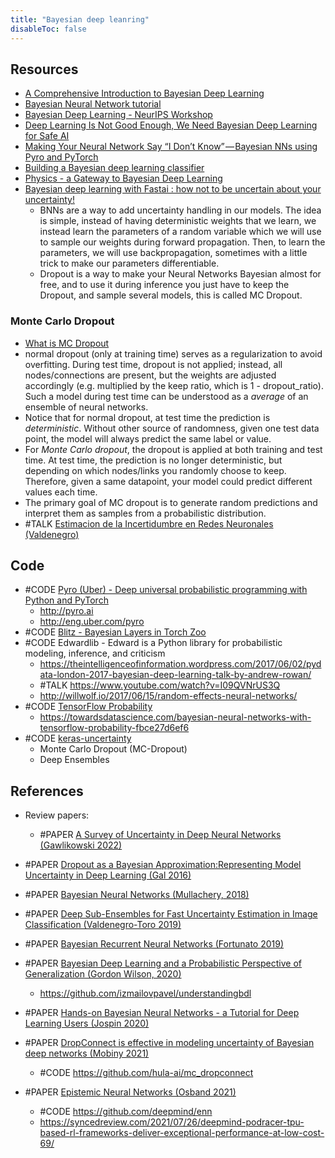 ```yaml
---
title: "Bayesian deep leanring"
disableToc: false 
---
```


## Resources
- [A Comprehensive Introduction to Bayesian Deep Learning](https://jorisbaan.nl/2021/03/02/introduction-to-bayesian-deep-learning.html)
- [Bayesian Neural Network tutorial](http://edwardlib.org/tutorials/bayesian-neural-network)
- [Bayesian Deep Learning - NeurIPS Workshop](http://bayesiandeeplearning.org/ )
- [Deep Learning Is Not Good Enough, We Need Bayesian Deep Learning for Safe AI](https://alexgkendall.com/computer_vision/bayesian_deep_learning_for_safe_ai/)
- [Making Your Neural Network Say “I Don’t Know” — Bayesian NNs using Pyro and PyTorch](https://towardsdatascience.com/making-your-neural-network-say-i-dont-know-bayesian-nns-using-pyro-and-pytorch-b1c24e6ab8cd)
- [Building a Bayesian deep learning classifier](https://towardsdatascience.com/building-a-bayesian-deep-learning-classifier-ece1845bc09)
- [Physics - a Gateway to Bayesian Deep Learning](https://github.com/henripal/sgld)
- [Bayesian deep learning with Fastai : how not to be uncertain about your uncertainty!](https://towardsdatascience.com/bayesian-deep-learning-with-fastai-how-not-to-be-uncertain-about-your-uncertainty-6a99d1aa686e)
	- BNNs are a way to add uncertainty handling in our models. The idea is simple, instead of having deterministic weights that we learn, we instead learn the parameters of a random variable which we will use to sample our weights during forward propagation. Then, to learn the parameters, we will use backpropagation, sometimes with a little trick to make our parameters differentiable.
	- Dropout is a way to make your Neural Networks Bayesian almost for free, and to use it during inference you just have to keep the Dropout, and sample several models, this is called MC Dropout.

 ### Monte Carlo Dropout
- [What is MC Dropout](https://datascience.stackexchange.com/questions/44065/what-is-monte-carlo-dropout)
- normal dropout (only at training time) serves as a regularization to avoid overfitting. During test time, dropout is not applied; instead, all nodes/connections are present, but the weights are adjusted accordingly (e.g. multiplied by the keep ratio, which is 1 - dropout_ratio). Such a model during test time can be understood as a *average* of an ensemble of neural networks.
- Notice that for normal dropout, at test time the prediction is *deterministic*. Without other source of randomness, given one test data point, the model will always predict the same label or value.
- For *Monte Carlo dropout*, the dropout is applied at both training and test time. At test time, the prediction is no longer deterministic, but depending on which nodes/links you randomly choose to keep. Therefore, given a same datapoint, your model could predict different values each time.
- The primary goal of MC dropout is to generate random predictions and interpret them as samples from a probabilistic distribution. 
- #TALK [Estimacion de la Incertidumbre en Redes Neuronales (Valdenegro)](https://mvaldenegro.github.io/files/DSRP-meetup-NeurIPS-2020-incertidumbre-redes-neuronales.pdf)


## Code
- #CODE [Pyro (Uber) - Deep universal probabilistic programming with Python and PyTorch](https://github.com/uber/pyro  )
	- http://pyro.ai
	- http://eng.uber.com/pyro
- #CODE [Blitz - Bayesian Layers in Torch Zoo](https://github.com/piEsposito/blitz-bayesian-deep-learning)
- #CODE Edwardlib - Edward is a Python library for probabilistic modeling, inference, and criticism
	- https://theintelligenceofinformation.wordpress.com/2017/06/02/pydata-london-2017-bayesian-deep-learning-talk-by-andrew-rowan/
	- #TALK https://www.youtube.com/watch?v=I09QVNrUS3Q
	- http://willwolf.io/2017/06/15/random-effects-neural-networks/
- #CODE [TensorFlow Probability](https://www.tensorflow.org/probability/)
	- https://towardsdatascience.com/bayesian-neural-networks-with-tensorflow-probability-fbce27d6ef6
- #CODE [keras-uncertainty](https://github.com/mvaldenegro/keras-uncertainty)
	- Monte Carlo Dropout (MC-Dropout)
	- Deep Ensembles


## References
- Review papers: 
	- #PAPER [A Survey of Uncertainty in Deep Neural Networks (Gawlikowski 2022)](https://arxiv.org/abs/2107.03342)

- #PAPER [Dropout as a Bayesian Approximation:Representing Model Uncertainty in Deep Learning (Gal 2016)](https://arxiv.org/abs/1506.02142)
- #PAPER [Bayesian Neural Networks (Mullachery, 2018)](https://arxiv.org/abs/1801.07710)
- #PAPER [Deep Sub-Ensembles for Fast Uncertainty Estimation in Image Classification (Valdenegro-Toro 2019)](https://arxiv.org/abs/1910.08168)
- #PAPER [Bayesian Recurrent Neural Networks (Fortunato 2019)](https://arxiv.org/abs/1704.02798)
- #PAPER [Bayesian Deep Learning and a Probabilistic Perspective of Generalization (Gordon Wilson, 2020)](https://arxiv.org/abs/2002.08791)
	- https://github.com/izmailovpavel/understandingbdl
- #PAPER [Hands-on Bayesian Neural Networks - a Tutorial for Deep Learning Users (Jospin 2020)](https://arxiv.org/abs/2007.06823)
- #PAPER [DropConnect is effective in modeling uncertainty of Bayesian deep networks (Mobiny 2021)](https://www.nature.com/articles/s41598-021-84854-x)
	- #CODE https://github.com/hula-ai/mc_dropconnect
- #PAPER [Epistemic Neural Networks (Osband 2021)](https://arxiv.org/abs/2107.08924)
	- #CODE https://github.com/deepmind/enn
	- https://syncedreview.com/2021/07/26/deepmind-podracer-tpu-based-rl-frameworks-deliver-exceptional-performance-at-low-cost-69/